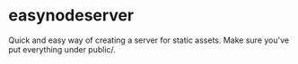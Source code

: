 easynodeserver
==============

Quick and easy way of creating a server for static assets. Make sure
you've put everything under public/.
